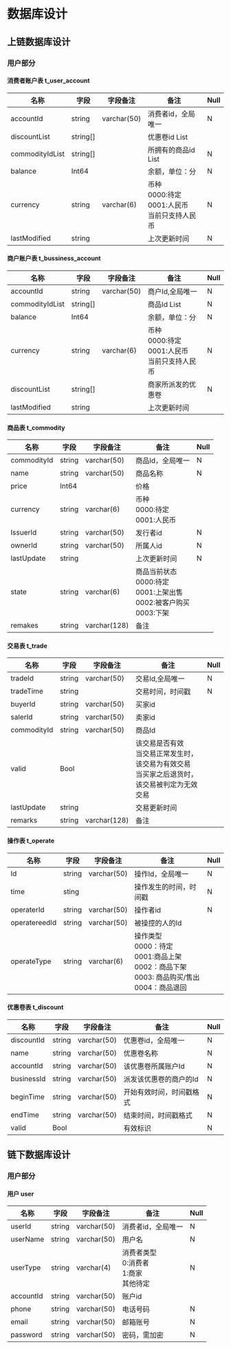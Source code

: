 # 数据库设计

## 上链数据库设计

### 用户部分

#### 消费者账户表 t_user_account

| 名称            | 字段     | 字段备注    | 备注                                                    | Null |
| --------------- | -------- | ----------- | ------------------------------------------------------- | ---- |
| accountId       | string   | varchar(50) | 消费者id，全局唯一                                      | N    |
| discountList    | string[] |             | 优惠卷id List                                           |      |
| commodityIdList | string[] |             | 所拥有的商品id List                                     | N    |
| balance         | Int64    |             | 余额，单位：分                                          | N    |
| currency        | string   | varchar(6)  | 币种<br/>0000:待定<br/>0001:人民币<br/>当前只支持人民币 | N    |
| lastModified    | string   |             | 上次更新时间                                            | N    |

#### 商户账户表 t_bussiness_account

| 名称            | 字段     | 字段备注    | 备注                                                    | Null |
| --------------- | -------- | ----------- | ------------------------------------------------------- | ---- |
| accountId       | string   | varchar(50) | 商户Id,全局唯一                                         | N    |
| commodityIdList | string[] |             | 商品Id List                                             | N    |
| balance         | Int64    |             | 余额，单位：分                                          | N    |
| currency        | string   | varchar(6)  | 币种<br/>0000:待定<br/>0001:人民币<br/>当前只支持人民币 | N    |
| discountList    | string[] |             | 商家所派发的优惠卷                                      | N    |
| lastModified    | string   |             | 上次更新时间                                            |      |

#### 商品表 t_commodity

| 名称        | 字段   | 字段备注     | 备注                                                         | Null |
| ----------- | ------ | ------------ | ------------------------------------------------------------ | ---- |
| commodityId | string | varchar(50)  | 商品Id，全局唯一                                             | N    |
| name        | string | varchar(50)  | 商品名称                                                     | N    |
| price       | Int64  |              | 价格                                                         |      |
| currency    | string | varchar(6)   | 币种<br>0000:待定<br>0001:人民币<br>                         |      |
| IssuerId    | string | varchar(50)  | 发行者id                                                     | N    |
| ownerId     | string | varchar(50)  | 所属人id                                                     | N    |
| lastUpdate  | string |              | 上次更新时间                                                 | N    |
| state       | string | varchar(6)   | 商品当前状态<br>0000:待定<br>0001:上架出售<br>0002:被客户购买<br>0003:下架 |      |
| remakes     | string | varchar(128) | 备注                                                         |      |

#### 交易表 t_trade

| 名称        | 字段   | 字段备注     | 备注                                                         | Null |
| ----------- | ------ | ------------ | ------------------------------------------------------------ | ---- |
| tradeId     | string | varchar(50)  | 交易Id,全局唯一                                              | N    |
| tradeTime   | string |              | 交易时间，时间戳                                             | N    |
| buyerId     | string | varchar(50)  | 买家id                                                       |      |
| salerId     | string | varchar(50)  | 卖家id                                                       |      |
| commodityId | string | varchar(50)  | 商品Id                                                       |      |
| valid       | Bool   |              | 该交易是否有效<br>当交易正常发生时，该交易为有效交易<br>当买家之后退货时，该交易被判定为无效交易 |      |
| lastUpdate  | string |              | 交易更新时间                                                 |      |
| remarks     | string | varchar(128) | 备注                                                         |      |

#### 操作表 t_operate

| 名称          | 字段   | 字段备注    | 备注                                                         | Null |
| ------------- | ------ | ----------- | ------------------------------------------------------------ | ---- |
| Id            | string | varchar(50) | 操作Id，全局唯一                                             | N    |
| time          | sting  |             | 操作发生的时间，时间戳                                       | N    |
| operaterId    | string | varchar(50) | 操作者id                                                     | N    |
| operatereedId | string | varchar(50) | 被操控的人的Id                                               |      |
| operateType   | string | varchar(6)  | 操作类型<br>0000：待定<br>0001:商品上架<br>0002：商品下架<br>0003: 商品购买/售出<br>0004：商品退回<br> |      |



#### 优惠卷表 t_discount

| 名称       | 字段   | 字段备注    | 备注                     | Null |
| ---------- | ------ | ----------- | ------------------------ | ---- |
| discountId | string | varchar(50) | 优惠卷id，全局唯一       | N    |
| name       | string | varchar(50) | 优惠卷名称               | N    |
| accountId  | string | varchar(50) | 该优惠卷所属账户Id       | N    |
| businessId | string | varchar(50) | 派发该优惠卷的商户的Id   | N    |
| beginTime  | string | varchar(50) | 开始有效时间，时间戳格式 | N    |
| endTime    | string | varchar(50) | 结束时间，时间戳格式     | N    |
| valid      | Bool   |             | 有效标识                 | N    |



## 链下数据库设计

### 用户部分

#### 用户 user

| 名称      | 字段   | 字段备注    | 备注                                         | Null |
| --------- | ------ | ----------- | -------------------------------------------- | ---- |
| userId    | string | varchar(50) | 消费者id，全局唯一                           | N    |
| userName  | string | varchar(50) | 用户名                                       | N    |
| userType  | string | varchar(4)  | 消费者类型<br>0:消费者<br>1:商家<br>其他待定 | N    |
| accountId | string | varchar(50) | 账户id                                       |      |
| phone     | string | varchar(50) | 电话号码                                     | N    |
| email     | string | varchar(50) | 邮箱账号                                     | N    |
| password  | string | varchar(50) | 密码，需加密                                 | N    |

